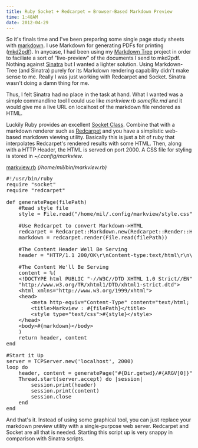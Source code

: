 ```yaml
---
title: Ruby Socket + Redcarpet = Browser-Based Markdown Preview
time: 1:48AM
date: 2012-04-29
---
```

So it's finals time and I've been preparing some single page study sheets with [markdown](http://daringfireball.net/projects/markdown/). I use Markdown for generating PDFs for printing ([mkd2pdf](https://github.com/jdodds/mkd2pdf)). 
In anycase, I had been using my [Markdown Tree](/projects/markdown-tree) project in order to faciliate a sort of "live-preview" of the documents I send to mkd2pdf. Nothing against [Sinatra](http://sinatrarb.com) but I wanted a lighter solution.  Using Markdown-Tree (and Sinatra) purely for its Markdown rendering capability didn't make sense to me. Really I was just working with Redcarpet and Socket. Sinatra wasn't doing a damn thing for me. 

Thus, I felt Sinatra had no place in the task at hand.  What I wanted was a simple commandline tool I could use like *markview.rb somefile.md* and it would give me a live URL on localhost of the markdown file rendered as HTML.

Luckily Ruby provides an excellent [Socket Class](http://www.ruby-doc.org/stdlib-1.9.3/libdoc/socket/rdoc/Socket.html). Combine that with a markdown renderer such as [Redcarpet](http://github.com/tanoku/redcarpet) and you have a simplistic web-based markdown viewing utility. Basically this is just a bit of ruby that interpolates Redcarpet's rendered results with some HTML. Then, along with a HTTP Header, the HTML is served on port 2000. A CSS file for styling is stored in *~/.config/markview*.

[markview.rb](https://github.com/mil/configs-and-bins/blob/master/bins/markview.rb) *(/home/mil/bin/markview.rb)*

<pre class="sh_ruby">
#!/usr/bin/ruby
require "socket"
require "redcarpet"

def generatePage(filePath)
    #Read style file
    style = File.read("/home/mil/.config/markview/style.css")

    #Use Redcarpet to convert Markdown-&gt;HTML
    redcarpet = Redcarpet::Markdown.new(Redcarpet::Render::HTML)
    markdown = redcarpet.render(File.read(filePath))

    #The Content Header Well Be Serving
    header = "HTTP/1.1 200/OK\r\nContent-type:text/html\r\n\r\n"

    #The Content We'll Be Serving
    content = %(
    &lt;!DOCTYPE html PUBLIC "-//W3C//DTD XHTML 1.0 Strict//EN" 
    "http://www.w3.org/TR/xhtml1/DTD/xhtml1-strict.dtd"&gt;
    &lt;html xmlns="http://www.w3.org/1999/xhtml"&gt;
    &lt;head&gt;
        &lt;meta http-equiv="Content-Type" content="text/html; charset=utf-8" /&gt;
        &lt;title&gt;Markview : #{filePath}&lt;/title&gt;
        &lt;style type="text/css"&gt;#{style}&lt;/style&gt;
    &lt;/head&gt;
    &lt;body&gt;#{markdown}&lt;/body&gt;
    )
    return header, content
end

#Start it Up
server = TCPServer.new('localhost', 2000)
loop do
    header, content = generatePage("#{Dir.getwd}/#{ARGV[0]}")
    Thread.start(server.accept) do |session|
        session.print(header)
        session.print(content)
        session.close
    end
end
</pre>

And that's it. Instead of using some graphical tool, you can just replace your markdown preview utility with a single-purpose web server. Redcarpet and Socket are all that is needed. Starting this script up is very snappy in comparison with Sinatra scripts.
